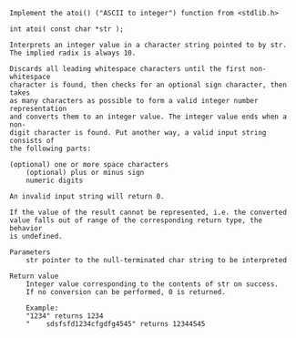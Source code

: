 
    Implement the atoi() ("ASCII to integer") function from <stdlib.h>

    int atoi( const char *str );

    Interprets an integer value in a character string pointed to by str.
    The implied radix is always 10.

    Discards all leading whitespace characters until the first non-whitespace
    character is found, then checks for an optional sign character, then takes
    as many characters as possible to form a valid integer number representation
    and converts them to an integer value. The integer value ends when a non-
    digit character is found. Put another way, a valid input string consists of
    the following parts:

    (optional) one or more space characters
        (optional) plus or minus sign
        numeric digits

    An invalid input string will return 0.

    If the value of the result cannot be represented, i.e. the converted
    value falls out of range of the corresponding return type, the behavior
    is undefined.

    Parameters
        str pointer to the null-terminated char string to be interpreted

    Return value
        Integer value corresponding to the contents of str on success.
        If no conversion can be performed, 0 is returned.
        
        Example:
        "1234" returns 1234
        "    sdsfsfd1234cfgdfg4545" returns 12344545
